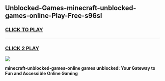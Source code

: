 
## Unblocked-Games-minecraft-unblocked-games-online-Play-Free-s96sl
<h3>
<a href="https://premium76.site?title=minecraft-unblocked-games-online&ref=10A">CLICK TO PLAY</a></h3>
<hr>

<h3>
<a href="https://premium76.site?title=minecraft-unblocked-games-online&ref=10A">CLICK 2 PLAY</a>
  
</h3>

<a href="https://premium76.site?title=minecraft-unblocked-games-online&ref=10A"><img src="https://clearcache.store/games.png"></a>


**minecraft-unblocked-games-online games unblocked: Your Gateway to Fun and Accessible Online Gaming**
